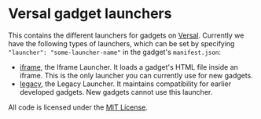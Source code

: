 # Versal gadget launchers

This contains the different launchers for gadgets on [Versal](versal.com). Currently we have the following types of launchers, which can be set by specifying `"launcher": "some-launcher-name"` in the gadget's `manifest.json`:

- [iframe](iframe-launcher), the Iframe Launcher. It loads a gadget's HTML file inside an iframe. This is the only launcher you can currently use for new gadgets.
- [legacy](legacy-launcher), the Legacy Launcher. It maintains compatibility for earlier developed gadgets. New gadgets cannot use this launcher.

All code is licensed under the [MIT License](LICENSE).
